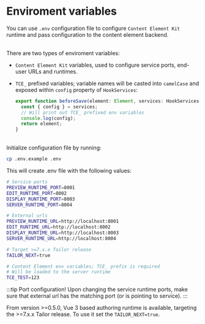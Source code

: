 # Enviroment variables

You can use `.env` configuration file to configure `Content Element Kit` runtime
and pass configuration to the content element backend.

\
There are two types of enviroment variables:

- `Content Element Kit` variables, used to configure service ports,
  end-user URLs and runtimes.

- `TCE_` prefixed variables; variable names will be casted into `camelCase` and
  exposed within `config` property of `HookServices`:

  ```ts
  export function beforeSave(element: Element, services: HookServices) {
    const { config } = services;
    // Will print out TCE_ prefixed env variables
    console.log(config);
    return element;
  }
  ```

\
Initialize configuration file by running:
```sh
cp .env.example .env
```

This will create .env file with the following values:
```sh
# Service ports
PREVIEW_RUNTIME_PORT=8001
EDIT_RUNTIME_PORT=8002
DISPLAY_RUNTIME_PORT=8003
SERVER_RUNTIME_PORT=8004

# External urls
PREVIEW_RUNTIME_URL=http://localhost:8001
EDIT_RUNTIME_URL=http://localhost:8002
DISPLAY_RUNTIME_URL=http://localhost:8003
SERVER_RUNTIME_URL=http://localhost:8004

# Target >=7.x.x Tailor release
TAILOR_NEXT=true

# Content Element env variables; TCE_ prefix is required
# Will be loaded to the server runtime
TCE_TEST=123
```

:::tip Port configuration!
Upon changing the service runtime ports, make sure that external url has the
matching port (or is pointing to service).
:::

From version >=0.5.0, Vue 3 based authoring runtime is available, targeting
the >=7.x.x Tailor release. To use it set the `TAILOR_NEXT=true`.
